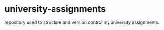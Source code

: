 # university-assignments
repository used to structure and version control my university assignments. 
